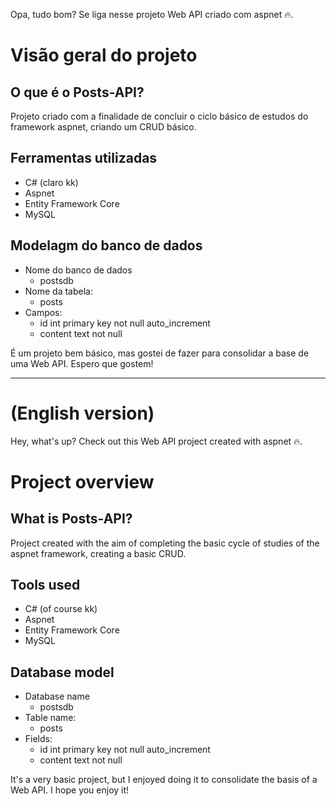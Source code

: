 Opa, tudo bom? Se liga nesse projeto Web API criado com aspnet 🔥.

# Visão geral do projeto
## O que é o Posts-API?
Projeto criado com a finalidade de concluir o ciclo básico de estudos do framework aspnet, criando um CRUD básico.

## Ferramentas utilizadas
- C# (claro kk)
- Aspnet
- Entity Framework Core
- MySQL

## Modelagm do banco de dados
- Nome do banco de dados
    - postsdb
- Nome da tabela:
    - posts
- Campos:
  - id int primary key not null auto_increment
  - content text not null

É um projeto bem básico, mas gostei de fazer para consolidar a base de uma Web API. Espero que gostem!

---
# (English version)

Hey, what's up? Check out this Web API project created with aspnet 🔥.

# Project overview
## What is Posts-API?
Project created with the aim of completing the basic cycle of studies of the aspnet framework, creating a basic CRUD.

## Tools used
- C# (of course kk)
- Aspnet
- Entity Framework Core
- MySQL

## Database model
- Database name
    - postsdb
- Table name:
    - posts
- Fields:
  - id int primary key not null auto_increment
  - content text not null

It's a very basic project, but I enjoyed doing it to consolidate the basis of a Web API. I hope you enjoy it!
